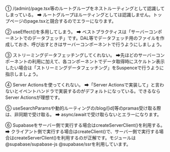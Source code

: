 ① /(admin)/page.tsx等のルートグループをネストルーティングとして認識してしまっている。 
➡ ルートグループはルーティングとしては認識しません。トップページのpage.tsxと競合するのでエラーになります。

② useEffect()を多用してしまう。 
➡ ベストプラクティスは「サーバーコンポーネントでのデータフェッチ」です。DAL等でデータフェッチ用のファイルを作成しておき、呼び出すときはサーバーコンポーネントで行うようにしましょう。

③ ストリーミングデータフェッチングしてくれない。
➡先ほどのサーバーコンポーネントの利用に加えて、各コンポーネントでデータ取得時にスケルトン表示したい場合は「ストリーミングデータフェッチング」をSuspenceで行うように指示しましょう。

④ Server Actionsを使ってくれない。 
➡「Server Actionsで実装して」と言わないとイベントハンドラで実装するのがデフォルトになっている。できるならServer Actionsが理想です。

⑤ useSearchParamsや動的ルーティングの/blog/[id]等のpramas受け取る際は、非同期で受け取る。
➡ async/awaitで受け取らないとエラーになります。

⑥ Supabaseをサーバー側で実行する場合はcreateServerClient()を利用する。
➡ クライアント側で実行する場合はcreateClient()で、サーバー側で実行する場合はcreateServerClient()を利用するのが正解です。モジュールは@supabase/supabase-js @supabase/ssrを利用しています。
